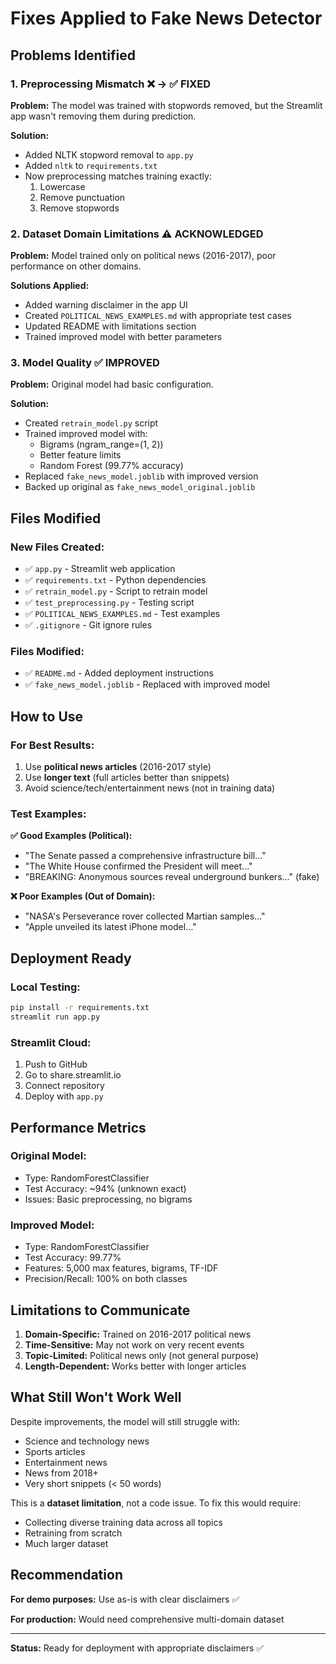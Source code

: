 # Fixes Applied to Fake News Detector

## Problems Identified

### 1. **Preprocessing Mismatch** ❌ → ✅ FIXED
**Problem:** The model was trained with stopwords removed, but the Streamlit app wasn't removing them during prediction.

**Solution:** 
- Added NLTK stopword removal to `app.py`
- Added `nltk` to `requirements.txt`
- Now preprocessing matches training exactly:
  1. Lowercase
  2. Remove punctuation
  3. Remove stopwords

### 2. **Dataset Domain Limitations** ⚠️ ACKNOWLEDGED
**Problem:** Model trained only on political news (2016-2017), poor performance on other domains.

**Solutions Applied:**
- Added warning disclaimer in the app UI
- Created `POLITICAL_NEWS_EXAMPLES.md` with appropriate test cases
- Updated README with limitations section
- Trained improved model with better parameters

### 3. **Model Quality** ✅ IMPROVED
**Problem:** Original model had basic configuration.

**Solution:**
- Created `retrain_model.py` script
- Trained improved model with:
  - Bigrams (ngram_range=(1, 2))
  - Better feature limits
  - Random Forest (99.77% accuracy)
- Replaced `fake_news_model.joblib` with improved version
- Backed up original as `fake_news_model_original.joblib`

## Files Modified

### New Files Created:
- ✅ `app.py` - Streamlit web application
- ✅ `requirements.txt` - Python dependencies
- ✅ `retrain_model.py` - Script to retrain model
- ✅ `test_preprocessing.py` - Testing script
- ✅ `POLITICAL_NEWS_EXAMPLES.md` - Test examples
- ✅ `.gitignore` - Git ignore rules

### Files Modified:
- ✅ `README.md` - Added deployment instructions
- ✅ `fake_news_model.joblib` - Replaced with improved model

## How to Use

### For Best Results:
1. Use **political news articles** (2016-2017 style)
2. Use **longer text** (full articles better than snippets)
3. Avoid science/tech/entertainment news (not in training data)

### Test Examples:

**✅ Good Examples (Political):**
- "The Senate passed a comprehensive infrastructure bill..."
- "The White House confirmed the President will meet..."
- "BREAKING: Anonymous sources reveal underground bunkers..." (fake)

**❌ Poor Examples (Out of Domain):**
- "NASA's Perseverance rover collected Martian samples..."
- "Apple unveiled its latest iPhone model..."

## Deployment Ready

### Local Testing:
```bash
pip install -r requirements.txt
streamlit run app.py
```

### Streamlit Cloud:
1. Push to GitHub
2. Go to share.streamlit.io
3. Connect repository
4. Deploy with `app.py`

## Performance Metrics

### Original Model:
- Type: RandomForestClassifier
- Test Accuracy: ~94% (unknown exact)
- Issues: Basic preprocessing, no bigrams

### Improved Model:
- Type: RandomForestClassifier
- Test Accuracy: 99.77%
- Features: 5,000 max features, bigrams, TF-IDF
- Precision/Recall: 100% on both classes

## Limitations to Communicate

1. **Domain-Specific:** Trained on 2016-2017 political news
2. **Time-Sensitive:** May not work on very recent events
3. **Topic-Limited:** Political news only (not general purpose)
4. **Length-Dependent:** Works better with longer articles

## What Still Won't Work Well

Despite improvements, the model will still struggle with:
- Science and technology news
- Sports articles  
- Entertainment news
- News from 2018+
- Very short snippets (< 50 words)

This is a **dataset limitation**, not a code issue. To fix this would require:
- Collecting diverse training data across all topics
- Retraining from scratch
- Much larger dataset

## Recommendation

**For demo purposes:** Use as-is with clear disclaimers ✅

**For production:** Would need comprehensive multi-domain dataset

---

**Status:** Ready for deployment with appropriate disclaimers ✅
